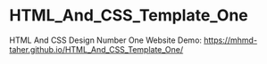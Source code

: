 # HTML_And_CSS_Template_One
HTML And CSS Design Number One
Website Demo:  https://mhmd-taher.github.io/HTML_And_CSS_Template_One/
